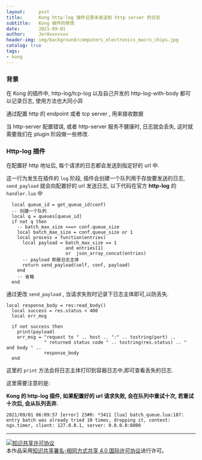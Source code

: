 ```yaml
---
layout:     post
title:      Kong http-log 插件记录未发送到 http server 的日志
subtitle:   Kong 插件的修改
date:       2021-09-01
author:     JerAxxxxxxx
header-img: img/background/computers_electronics_macro_chips.jpg
catalog: true
tags:
- kong
---
```




### 背景

在 Kong 的插件中, http-log/tcp-log 以及自己开发的 http-log-with-body 都可以记录日志, 使用方法也大同小异

通过配置 http 的 endpoint 或者 tcp server , 用来接收数据

当 http-server 配置错误, 或者 http-server 服务不健康时, 日志就会丢失, 这时就需要我们在 plugin 阶段做一些修改.

### Http-log 插件

在配置好 http 地址后, 每个请求的日志都会发送到指定好的 url 中.

这一行为发生在插件的 `log` 阶段, 插件会创建一个队列用于存放要发送的日志, `send_payload` 就会向配置好的 url 发送日志, 以下代码在官方 **http-log** 的 `handler.lua` 中

```
  local queue_id = get_queue_id(conf)
  -- 创建一个队列
  local q = queues[queue_id]
  if not q then
    -- batch_max_size <==> conf.queue_size
    local batch_max_size = conf.queue_size or 1
    local process = function(entries)
      local payload = batch_max_size == 1
                      and entries[1]
                      or  json_array_concat(entries)
      -- payload 即是日志主体
      return send_payload(self, conf, payload)
    end
    -- 省略
  end
```

通过更改 `send_payload` , 当请求失败时记录下日志主体即可,以防丢失.

```
local response_body = res:read_body()
  local success = res.status < 400
  local err_msg

  if not success then
    print(payload)
    err_msg = "request to " .. host .. ":" .. tostring(port) ..
              " returned status code " .. tostring(res.status) .. " and body " ..
              response_body
  end
```

这里的 `print` 方法会将日志主体打印到容器日志中,即可查看丢失的日志.

这里需要注意的是:

**Kong 的 http-log 插件, 如果配置好的 url 请求失败, 会在队列中重试十次, 若重试十次后, 会从队列丢弃.**

```
2021/09/01 06:09:57 [error] 23#0: *3411 [lua] batch_queue.lua:187: entry batch was already tried 10 times, dropping it, context: ngx.timer, client: 127.0.0.1, server: 0.0.0.0:8000
```


----

<a rel="license" href="http://creativecommons.org/licenses/by-sa/4.0/"><img alt="知识共享许可协议" style="border-width:0" src="https://i.creativecommons.org/l/by-sa/4.0/88x31.png" /></a><br />本作品采用<a rel="license" href="http://creativecommons.org/licenses/by-sa/4.0/">知识共享署名-相同方式共享 4.0 国际许可协议</a>进行许可。

